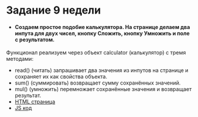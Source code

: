 # **Задание 9 недели**
+ #### Создаем простое подобие калькулятора. На странице делаем два инпута для двух чисел, кнопку Сложить, кнопку Умножить и поле с результатом.
Функционал реализуем через объект calculator (калькулятор) с тремя методами:
  + read() (читать) запрашивает два значения из инпутов на странице и сохраняет их как свойства объекта.
  + sum() (суммировать) возвращает сумму сохранённых значений.
  + mul() (умножить) перемножает сохранённые значения и возвращает результат.
  + [HTML страница]()
  + [JS код]()
